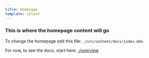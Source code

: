 ```yaml
---
title: Homepage
template: splash
---
```


### This is where the homepage content will go

To change the homepage edit this file: `./src/content/docs/index.mdx`.

For now, to see the docs, start here: [./overview](./overview)

